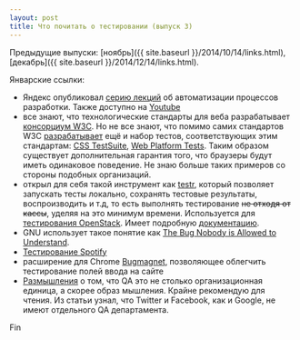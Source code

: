 ```yaml
---
layout: post
title: Что почитать о тестировании (выпуск 3)
---
```




Предыдущие выпуски: [ноябрь]({{ site.baseurl }}/2014/10/14/links.html), [декабрь]({{ site.baseurl }}/2014/12/14/links.html).

Январские ссылки:

- Яндекс опубликовал [серию лекций](https://academy.yandex.ru/events/autoschool/spb-2014/) об автоматизации процессов разработки. Также доступно на [Youtube](https://www.youtube.com/playlist?list=PLJMRN_6MT0JYItlUeor7YRa0r6-lI8MMR)
- все знают, что технологические стандарты для веба разрабатывает
[консорциум W3C](http://www.w3.org/). Но не все знают, что помимо
самих стандартов W3C [разрабатывает](http://testthewebforward.org/) ещё и набор тестов, соответствующих этим стандартам:
[CSS TestSuite](https://github.com/w3c/csswg-test), [Web Platform Tests](https://github.com/w3c/web-platform-tests).
Таким образом существует дополнительная гарантия того, что браузеры будут иметь
одинаковое поведение. Не знаю больше таких примеров со стороны подобных организаций.
-  открыл для себя такой инструмент как [testr](https://launchpad.net/testrepository),
который позволяет запускать тесты локально, сохранять тестовые результаты,
воспроизводить и т.д, то есть выполнять тестирование <s>не отходя от кассы</s>,
уделяя на это минимум времени. Используется для [тестирования OpenStack](https://wiki.openstack.org/wiki/Testr).
Имеет подробную [документацию](https://testrepository.readthedocs.org/en/latest/).
- GNU использует такое понятие как [The Bug Nobody is Allowed to Understand](https://www.gnu.org/philosophy/bug-nobody-allowed-to-understand.html).
- [Тестирование Spotify](http://oredev.org/2014/sessions/testing-in-continuous-deployment)
- расширение для Chrome [Bugmagnet](https://github.com/gojko/bugmagnet), позволяющее облегчить тестирование полей ввода
на сайте
- [Размышления](http://randsinrepose.com/archives/the-qa-mindset/) о том, что QA это не столько организационная единица,
а скорее образ мышления. Крайне рекомендую для чтения. Из статьи узнал, что Twitter и Facebook, как и Google,
не имеют отдельного QA департамента.

Fin
